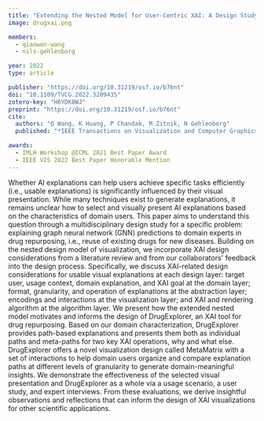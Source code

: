 ```yaml
---
title: "Extending the Nested Model for User-Centric XAI: A Design Study on GNN-based Drug Repurposing"
image: drugxai.png

members:
  - qianwen-wang
  - nils-gehlenborg

year: 2022
type: article

publisher: "https://doi.org/10.31219/osf.io/b76nt"
doi: "10.1109/TVCG.2022.3209435"
zotero-key: "H6YDK8WJ"
preprint: "https://doi.org/10.31219/osf.io/b76nt"
cite:
  authors: "Q Wang, K Huang, P Chandak, M Zitnik, N Gehlenborg"
  published: "*IEEE Transactions on Visualization and Computer Graphics* **29**(1):1266-1276"

awards:
  - IMLH Workshop @ICML 2021 Best Paper Award
  - IEEE VIS 2022 Best Paper Honorable Mention
---
```

Whether AI explanations can help users achieve specific tasks efficiently (i.e., usable explanations) is significantly influenced by their visual presentation.
While many techniques exist to generate explanations, it remains unclear how to select and visually present AI explanations based on the characteristics of domain users.
This paper aims to understand this question through a multidisciplinary design study for a specific problem: explaining graph neural network (GNN) predictions to domain experts in drug repurposing, i.e., reuse of existing drugs for new diseases.
Building on the nested design model of visualization, we incorporate XAI design considerations from a literature review and from our collaborators' feedback into the design process.
Specifically, we discuss XAI-related design considerations for usable visual explanations at each design layer: target user, usage context, domain explanation, and XAI goal at the domain layer; format, granularity, and operation of explanations at the abstraction layer; encodings and interactions at the visualization layer; and XAI and rendering algorithm at the algorithm layer.
We present how the extended nested model motivates and informs the design of DrugExplorer, an XAI tool for drug repurposing.
Based on our domain characterization, DrugExplorer provides path-based explanations and presents them both as individual paths and meta-paths for two key XAI operations, why and what else.
DrugExplorer offers a novel visualization design called MetaMatrix with a set of interactions to help domain users organize and compare explanation paths at different levels of granularity to generate domain-meaningful insights.
We demonstrate the effectiveness of the selected visual presentation and DrugExplorer as a whole via a usage scenario, a user study, and expert interviews.
From these evaluations, we derive insightful observations and reflections that can inform the design of XAI visualizations for other scientific applications. 

